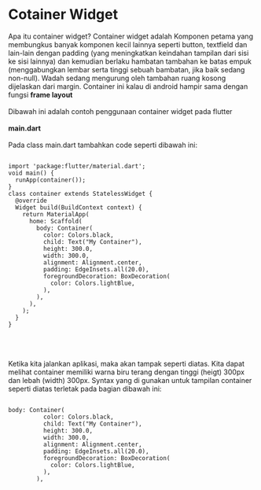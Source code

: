 # Cotainer Widget
Apa itu container widget? Container widget adalah Komponen petama yang membungkus banyak komponen kecil lainnya seperti button, textfield dan lain-lain dengan padding (yang meningkatkan keindahan tampilan dari sisi ke sisi lainnya) dan kemudian berlaku hambatan tambahan ke batas empuk (menggabungkan lembar serta tinggi sebuah bambatan, jika baik sedang non-null). Wadah sedang mengurung oleh tambahan ruang kosong dijelaskan dari margin. Container ini kalau di android hampir sama dengan fungsi <b>frame layout</b> <br><br>
Dibawah ini adalah contoh penggunaan container widget pada flutter <br><br>
<b>main.dart</b> <br><br>
Pada class main.dart tambahkan code seperti dibawah ini:
<pre>
<code>
import 'package:flutter/material.dart';
void main() {
  runApp(container());
}
class container extends StatelessWidget {
  @override
  Widget build(BuildContext context) {
    return MaterialApp(
      home: Scaffold(
        body: Container(
          color: Colors.black,
          child: Text("My Container"),
          height: 300.0,
          width: 300.0,
          alignment: Alignment.center,
          padding: EdgeInsets.all(20.0),
          foregroundDecoration: BoxDecoration(
            color: Colors.lightBlue,
          ),
        ),
      ),
    );
  }
}
</code>
</pre>
<br><br>
Ketika kita jalankan aplikasi, maka akan tampak seperti diatas. Kita dapat melihat container memiliki warna biru terang dengan tinggi (heigt) 300px dan lebah (width) 300px. Syntax yang di gunakan untuk tampilan container seperti diatas terletak pada bagian dibawah ini:
<pre>
<code>
body: Container(
          color: Colors.black,
          child: Text("My Container"),
          height: 300.0,
          width: 300.0,
          alignment: Alignment.center,
          padding: EdgeInsets.all(20.0),
          foregroundDecoration: BoxDecoration(
            color: Colors.lightBlue,
          ),
        ),
</code>
</pre>